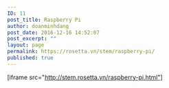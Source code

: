 ```yaml
---
ID: 11
post_title: Raspberry Pi
author: doanminhdang
post_date: 2016-12-16 14:52:07
post_excerpt: ""
layout: page
permalink: https://rosetta.vn/stem/raspberry-pi/
published: true
---
```

[iframe src="http://stem.rosetta.vn/raspberry-pi.html"]